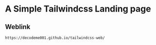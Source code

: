 # A Simple Tailwindcss Landing page
## Weblink
```https://decodeme001.github.io/tailwindcss-web/```
